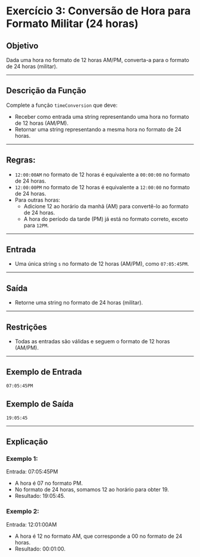 # Exercício 3: Conversão de Hora para Formato Militar (24 horas)

## Objetivo
Dada uma hora no formato de 12 horas AM/PM, converta-a para o formato de 24 horas (militar).

---

## Descrição da Função
Complete a função `timeConversion` que deve:
- Receber como entrada uma string representando uma hora no formato de 12 horas (AM/PM).
- Retornar uma string representando a mesma hora no formato de 24 horas.

---

## Regras:
- `12:00:00AM` no formato de 12 horas é equivalente a `00:00:00` no formato de 24 horas.
- `12:00:00PM` no formato de 12 horas é equivalente a `12:00:00` no formato de 24 horas.
- Para outras horas:
  - Adicione 12 ao horário da manhã (AM) para convertê-lo ao formato de 24 horas.
  - A hora do período da tarde (PM) já está no formato correto, exceto para `12PM`.

---

## Entrada
- Uma única string `s` no formato de 12 horas (AM/PM), como `07:05:45PM`.

---

## Saída
- Retorne uma string no formato de 24 horas (militar).

---

## Restrições
- Todas as entradas são válidas e seguem o formato de 12 horas (AM/PM).

---

## Exemplo de Entrada
```plaintext
07:05:45PM
```

## Exemplo de Saída
```plaintext
19:05:45
```

---

## Explicação
### Exemplo 1:
Entrada: 07:05:45PM

- A hora é 07 no formato PM.
- No formato de 24 horas, somamos 12 ao horário para obter 19.
- Resultado: 19:05:45.

### Exemplo 2:
Entrada: 12:01:00AM

- A hora é 12 no formato AM, que corresponde a 00 no formato de 24 horas.
- Resultado: 00:01:00.
